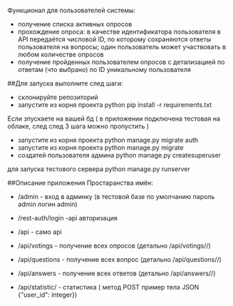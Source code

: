 Функционал для пользователей системы:

- получение списка активных опросов
- прохождение опроса: в качестве идентификатора пользователя в API передаётся числовой ID, по которому сохраняются ответы пользователя на вопросы; один пользователь может участвовать в любом количестве опросов
- получение пройденных пользователем опросов с детализацией по ответам (что выбрано) по ID уникальному пользователя

##Для запуска выполните след шаги:
- склонируйте репозиторий
- запустите из корня проекта python pip install -r requirements.txt

Если зпускаете на вашей бд (
 в приложении подключена тестовая на облаке, след след 3 шага можно пропустить
 )

- запустите из корня проекта python manage.py migrate auth
- запустите из корня проекта python manage.py migrate
- создатей пользователя админа python manage.py createsuperuser 

для запуска тестового сервера python manage.py runserver

##Описание приложения
Простаранства имён:
- /admin - вход в админку (в тестовой базе по умолчанию пароль admin логин admin)
- /rest-auth/login -api авторизация
- /api - само api 

- /api/votings - получение всех опросов (детально /api/votings/<id>/)
- /api/questions - получение всех вопрос (детально /api/questions/<id>/)
- /api/answers - получение всех ответов (детально /api/answers/<id>/)
- /api/statistic/ - статистика ( метод POST пример тела JSON {"user_id": integer})

